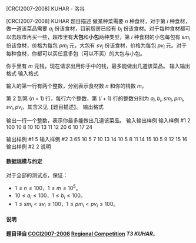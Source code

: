 



[CRCI2007-2008] KUHAR - 洛谷














[CRCI2007-2008] KUHAR
题目描述
做某种菜需要 $n$ 种食材，对于第 $i$ 种食材，做一道该菜品需要 $a_i$ 份该食材，目前厨房已经有 $b_i$ 份该食材。对于每种食材都可以去超市再买一些，超市里有**大包**和**小包**两种类型，第 $i$ 种食材的小包每包有 $sm_i$ 份该食材，价格为每包 $pm_i$ 元，大包有 $sv_i$ 份该食材，价格为每包 $pv_i$ 元。对于每种食材，你都可以买任意多包（可以不买）的大包与小包。

你手里有 $m$ 元钱，现在请求出用你手中的钱，最多能做出几道该菜品。
输入输出格式
输入格式

输入的第一行有两个整数，分别表示食材数 $n$ 和你的钱数 $m$。

第 $2$ 到第 $(n + 1)$ 行，每行六个整数，第 $(i + 1)$ 行的整数分别为 $a_i, b_i, sm_i, pm_i, sv_i, pv_i$，其含义见【题目描述】。
输出格式

输出一行一个整数，表示你最多能做出几道该菜品。
输入输出样例
输入样例 #1
2 100
10 8 10 10 13 11
12 20 6 10 17 24

输出样例 #1
5
输入样例 #2
3 65
10 5 7 10 13 14
10 5 8 11 14 15
10 5 9 12 15 16
输出样例 #2
2
说明
#### 数据规模与约定

对于全部的测试点，保证：

- $1 \leq n \leq 100$，$1 \leq m \leq 10^5$。
- $10 \leq a_i \leq 100$，$1 \leq b_i \leq 100$。
- $1 \leq sm_i \lt sv_i \leq 100$，$1 \leq pm_i \lt pv_i \leq 100$。

#### 说明

**题目译自 [COCI2007-2008](https://hsin.hr/coci/archive/2007_2008/) [Regional Competition](https://hsin.hr/coci/archive/2007_2008/regional_tasks.pdf) *T3 KUHAR***。







